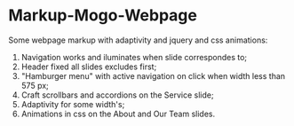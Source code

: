 # Markup-Mogo-Webpage
Some webpage markup with adaptivity and jquery and css animations:
  1. Navigation works and iluminates when slide correspondes to;
  2. Header fixed all slides excludes first;
  3. "Hamburger menu" with active navigation on click when width less than 575 px;
  4. Craft scrollbars and accordions on the Service slide;
  5. Adaptivity for some width's;
  6. Animations in css on the About and Our Team slides.
